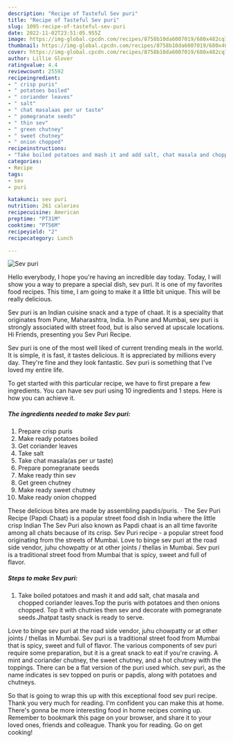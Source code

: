 ```yaml
---
description: "Recipe of Tasteful Sev puri"
title: "Recipe of Tasteful Sev puri"
slug: 1095-recipe-of-tasteful-sev-puri
date: 2022-11-02T23:51:05.955Z
image: https://img-global.cpcdn.com/recipes/8758b10da6007019/680x482cq70/sev-puri-recipe-main-photo.jpg
thumbnail: https://img-global.cpcdn.com/recipes/8758b10da6007019/680x482cq70/sev-puri-recipe-main-photo.jpg
cover: https://img-global.cpcdn.com/recipes/8758b10da6007019/680x482cq70/sev-puri-recipe-main-photo.jpg
author: Lillie Glover
ratingvalue: 4.4
reviewcount: 25592
recipeingredient:
- " crisp puris"
- " potatoes boiled"
- " coriander leaves"
- " salt"
- " chat masalaas per ur taste"
- " pomegranate seeds"
- " thin sev"
- " green chutney"
- " sweet chutney"
- " onion chopped"
recipeinstructions:
- "Take boiled potatoes and mash it and add salt, chat masala and chopped coriander leaves.Top the puris with potatoes and then onions chopped. Top it with chutnies then sev and decorate with pomegranate seeds.Jhatpat tasty snack is ready to serve."
categories:
- Recipe
tags:
- sev
- puri

katakunci: sev puri 
nutrition: 261 calories
recipecuisine: American
preptime: "PT31M"
cooktime: "PT56M"
recipeyield: "2"
recipecategory: Lunch

---
```



![Sev puri](https://img-global.cpcdn.com/recipes/8758b10da6007019/680x482cq70/sev-puri-recipe-main-photo.jpg)

Hello everybody, I hope you're having an incredible day today. Today, I will show you a way to prepare a special dish, sev puri. It is one of my favorites food recipes. This time, I am going to make it a little bit unique. This will be really delicious.

Sev puri is an Indian cuisine snack and a type of chaat. It is a speciality that originates from Pune, Maharashtra, India. In Pune and Mumbai, sev puri is strongly associated with street food, but is also served at upscale locations. Hi Friends, presenting you Sev Puri Recipe.

Sev puri is one of the most well liked of current trending meals in the world. It is simple, it is fast, it tastes delicious. It is appreciated by millions every day. They're fine and they look fantastic. Sev puri is something that I've loved my entire life.


To get started with this particular recipe, we have to first prepare a few ingredients. You can have sev puri using 10 ingredients and 1 steps. Here is how you can achieve it.

<!--inarticleads1-->

##### The ingredients needed to make Sev puri:

1. Prepare  crisp puris
1. Make ready  potatoes boiled
1. Get  coriander leaves
1. Take  salt
1. Take  chat masala(as per ur taste)
1. Prepare  pomegranate seeds
1. Make ready  thin sev
1. Get  green chutney
1. Make ready  sweet chutney
1. Make ready  onion chopped


These delicious bites are made by assembling papdis/puris. · The Sev Puri Recipe (Papdi Chaat) is a popular street food dish in India where the little crisp Indian The Sev Puri also known as Papdi chaat is an all time favorite among all chats because of its crisp. Sev Puri recipe - a popular street food originating from the streets of Mumbai. Love to binge sev puri at the road side vendor, juhu chowpatty or at other joints / thellas in Mumbai. Sev puri is a traditional street food from Mumbai that is spicy, sweet and full of flavor. 

<!--inarticleads2-->

##### Steps to make Sev puri:

1. Take boiled potatoes and mash it and add salt, chat masala and chopped coriander leaves.Top the puris with potatoes and then onions chopped. Top it with chutnies then sev and decorate with pomegranate seeds.Jhatpat tasty snack is ready to serve.


Love to binge sev puri at the road side vendor, juhu chowpatty or at other joints / thellas in Mumbai. Sev puri is a traditional street food from Mumbai that is spicy, sweet and full of flavor. The various components of sev puri require some preparation, but it is a great snack to eat if you&#39;re craving. A mint and coriander chutney, the sweet chutney, and a hot chutney with the toppings. There can be a flat version of the puri used which. sev puri, as the name indicates is sev topped on puris or papdis, along with potatoes and chutneys. 

So that is going to wrap this up with this exceptional food sev puri recipe. Thank you very much for reading. I'm confident you can make this at home. There's gonna be more interesting food in home recipes coming up. Remember to bookmark this page on your browser, and share it to your loved ones, friends and colleague. Thank you for reading. Go on get cooking!
